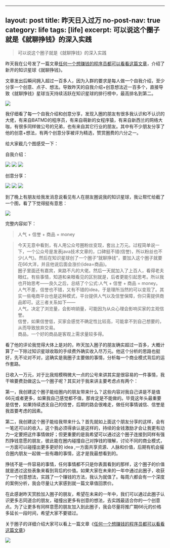 
---
layout:     post
title:      昨天日入过万
no-post-nav: true
category: life
tags: [life]
excerpt: 可以说这个圈子就是《就聊挣钱》的深入实践
---

> 可以说这个圈子就是《就聊挣钱》的深入实践

昨天我在公号发了一篇文章[任何一个想赚钱的程序员都可以看看这篇文章](http://www.itmind.net/life/2018/08/17/make-money.html)，介绍了新开的知识星球《就聊挣钱》。

文章发出后瞬间拥入超过一百多人，因为入群的要求是每人做一个自我介绍，至少分享一个创意、点子、想法。导致昨天的自我介绍+创意想法近一百多个，直接导致《就聊挣钱》星球当天持续活跃在知识星球的排行榜中，最高排名到第二。

![](http://www.itmind.net/assets/images/2018/life/paihang.png)

我仔细看了每一个自我介绍和创意分享，发现入圈的朋友有很多我认识和不认识的大佬，有来自BATMD的程序员，有来自萌新的女程序猿，有来自新西兰的网络大咖，有很多同样做公号的兄弟，也有来自其它行业的朋友。其中有不少朋友分享了他的创意+想法，有两个创意分享被评为精选，赞赏圈费的六分之一。

给大家截几个图感受一下：

自我介绍：

![](http://www.itmind.net/assets/images/2018/life/jieshao1.jpg)
![](http://www.itmind.net/assets/images/2018/life/jieshao2.jpg)
![](http://www.itmind.net/assets/images/2018/life/jieshao3.jpg)

创意分享：

![](http://www.itmind.net/assets/images/2018/life/anli1.jpg)
![](http://www.itmind.net/assets/images/2018/life/anli2.jpg)
![](http://www.itmind.net/assets/images/2018/life/anli3.jpg)

到了晚上有朋友给我发消息说看见有人在朋友圈说我的知识星球，我让帮忙给截了一个图，看了下觉得挺有意思：

![](http://www.itmind.net/assets/images/2018/life/pyq.jpg)

完整内容如下：

>  人气 + 信誉 + 商品 = money

> 今天无意中看到，有人用公众号圈粉丝变现，套出上万元。过程简单说一下，一个公众号是发表java技术文章的，口碑挺不错(信誉)，所以粉丝也不少(人气)。然后在知识星球创了一个圈子“就聊挣钱”，要加入这个圈子就要花66大洋，并且他说后面会涨价(idea=商品)。  
> 圈子里面还有嘉宾，来路不凡的大佬。然后一天就加入了上百人，看得老夫眼红。有些事情，知道和亲眼看见的区别就是，后者更能引起思考。所以我也开始思考——良久之后，总结了个公式:人气 + 信誉 + 商品 = money。  
> 人气不差，信誉也不错，又有不错的idea，于是理所当然的可以变现了。其实一些电商平台也是这种模式，平台提供人气以及信誉保障，你只需提供商品即可。这三者关系如下——  
人气，决定了浏览量，会影响销量，可能因为从众心理会影响买家的主观信誉。  
信誉，如果信誉低，买家会感觉不确定性比较高，可能拿不到自己想要的，从而导致放弃交易。  
商品，一个好的商品是客观上需求量较多得。  

看了他的评论我觉得大体上是对的，昨天加入圈子的朋友确实超过一百多，大概计算了一下除过知识星球收取的手续费外确实收入尽万元。他这个分析的思路也挺好，先不论对不对，这确实是我圈子主要做的事情，分析每一个商业模式背后的运作套路。

日收入一万元，对于比我规模稍微大一点的公号来讲其实是很容易的一件事情，我干嘛要费劲做这么一个圈子呢？其实对于我来讲主要考虑点有两个：

第一，我创建这个圈子能给圈内的朋友带来什么？这些内容对我自己讲是不是值66元或者更多，如果我自己感觉都不值，那肯定是不能做的。毕竟这年头最重要是信誉，如果持续透支自己的信誉，后期的路会很难走，做任何事情诚信、信誉是我首要考虑的因素。

第二，我创建这个圈子能给我带来什么？首先就如上面这个朋友分享的这样，会有一笔还可以的收入，这个我必须得承认是这样的，持续的金钱激励才会让我更有动力一定要把这件事情做好；但更重要的是我希望可以通过这个圈子连接到同样有强烈挣钱意愿的朋友，彼此能在圈内碰撞自己对挣钱的理解，讨论不同的商业模式，一方面可以碰撞出更多更好的 idea ,一方面共享资源、人脉和价值，后期有机会撮合圈内朋友一起做一些有趣的事情，这才是我最想看到的。

挣钱不是一件容易的事情，任何事情都不只是你表面看到的那样，这个圈子的价值就是透过这些表象来看到背后的价值。如果大家在未来的一年中通过此圈子，收获了一个创意想法，实践了一个赚钱的方法，我认为就值了。每周六都会有一个深度的案例分析，我会尽量让大家感到就一篇文章值回票价。

在此感谢昨天赏脸加入圈子的朋友，希望在未来的一年中，我们可以通过此圈子认识更多志同道合的朋友，碰撞出更多有创意的想法，去实践最适合你的一个创意点。为了让更多有同样意愿的朋友加入到此圈子，我会尽量将推广期66元的价格多延长一段时间，希望大家不要错过。

关于圈子的详细介绍大家可以看上一篇文章《[任何一个想赚钱的程序员都可以看看这篇文章](http://www.itmind.net/life/2018/08/17/make-money.html)》

![](http://www.itmind.net/assets/images/2018/life/zhengqian.png)
